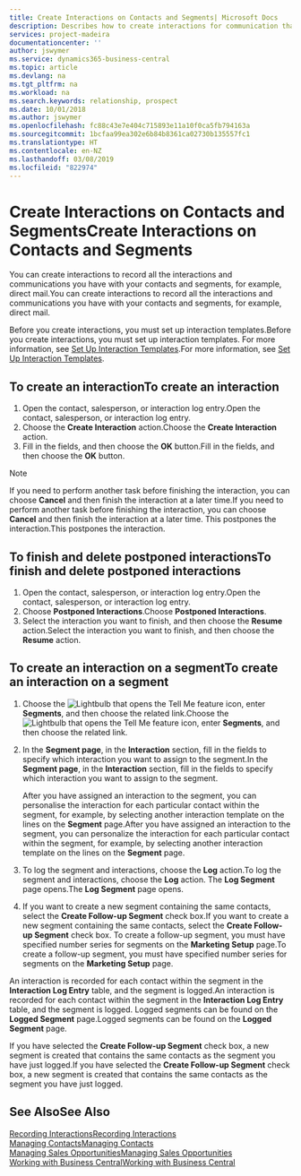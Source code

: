 ```yaml
---
title: Create Interactions on Contacts and Segments| Microsoft Docs
description: Describes how to create interactions for communication that you have with your contacts and segments in Business Central, for example, direct mail.
services: project-madeira
documentationcenter: ''
author: jswymer
ms.service: dynamics365-business-central
ms.topic: article
ms.devlang: na
ms.tgt_pltfrm: na
ms.workload: na
ms.search.keywords: relationship, prospect
ms.date: 10/01/2018
ms.author: jswymer
ms.openlocfilehash: fc88c43e7e404c715893e11a10f0ca5fb794163a
ms.sourcegitcommit: 1bcfaa99ea302e6b84b8361ca02730b135557fc1
ms.translationtype: HT
ms.contentlocale: en-NZ
ms.lasthandoff: 03/08/2019
ms.locfileid: "822974"
---
```

# <a name="create-interactions-on-contacts-and-segments"></a><span data-ttu-id="376c5-103">Create Interactions on Contacts and Segments</span><span class="sxs-lookup"><span data-stu-id="376c5-103">Create Interactions on Contacts and Segments</span></span>
<span data-ttu-id="376c5-104">You can create interactions to record all the interactions and communications you have with your contacts and segments, for example, direct mail.</span><span class="sxs-lookup"><span data-stu-id="376c5-104">You can create interactions to record all the interactions and communications you have with your contacts and segments, for example, direct mail.</span></span>

<span data-ttu-id="376c5-105">Before you create interactions, you must set up interaction templates.</span><span class="sxs-lookup"><span data-stu-id="376c5-105">Before you create interactions, you must set up interaction templates.</span></span> <span data-ttu-id="376c5-106">For more information, see  [Set Up Interaction Templates](marketing-interactions.md).</span><span class="sxs-lookup"><span data-stu-id="376c5-106">For more information, see  [Set Up Interaction Templates](marketing-interactions.md).</span></span>

## <a name="to-create-an-interaction"></a><span data-ttu-id="376c5-107">To create an interaction</span><span class="sxs-lookup"><span data-stu-id="376c5-107">To create an interaction</span></span>
1. <span data-ttu-id="376c5-108">Open the contact, salesperson, or interaction log entry.</span><span class="sxs-lookup"><span data-stu-id="376c5-108">Open the contact, salesperson, or interaction log entry.</span></span>
2. <span data-ttu-id="376c5-109">Choose the **Create Interaction** action.</span><span class="sxs-lookup"><span data-stu-id="376c5-109">Choose the **Create Interaction** action.</span></span>
3. <span data-ttu-id="376c5-110">Fill in the fields, and then choose the **OK** button.</span><span class="sxs-lookup"><span data-stu-id="376c5-110">Fill in the fields, and then choose the **OK** button.</span></span>

> [!NOTE]  
>   <span data-ttu-id="376c5-111">If you need to perform another task before finishing the interaction, you can choose **Cancel** and then finish the interaction at a later time.</span><span class="sxs-lookup"><span data-stu-id="376c5-111">If you need to perform another task before finishing the interaction, you can choose **Cancel** and then finish the interaction at a later time.</span></span> <span data-ttu-id="376c5-112">This postpones the interaction.</span><span class="sxs-lookup"><span data-stu-id="376c5-112">This postpones the interaction.</span></span>

## <a name="to-finish-and-delete-postponed-interactions"></a><span data-ttu-id="376c5-113">To finish and delete postponed interactions</span><span class="sxs-lookup"><span data-stu-id="376c5-113">To finish and delete postponed interactions</span></span>
1. <span data-ttu-id="376c5-114">Open the contact, salesperson, or interaction log entry.</span><span class="sxs-lookup"><span data-stu-id="376c5-114">Open the contact, salesperson, or interaction log entry.</span></span>
2. <span data-ttu-id="376c5-115">Choose **Postponed Interactions**.</span><span class="sxs-lookup"><span data-stu-id="376c5-115">Choose **Postponed Interactions**.</span></span>
3. <span data-ttu-id="376c5-116">Select the interaction you want to finish, and then choose the **Resume** action.</span><span class="sxs-lookup"><span data-stu-id="376c5-116">Select the interaction you want to finish, and then choose the **Resume** action.</span></span>

## <a name="to-create-an-interaction-on-a-segment"></a><span data-ttu-id="376c5-117">To create an interaction on a segment</span><span class="sxs-lookup"><span data-stu-id="376c5-117">To create an interaction on a segment</span></span>
1. <span data-ttu-id="376c5-118">Choose the ![Lightbulb that opens the Tell Me feature](media/ui-search/search_small.png "Tell me what you want to do") icon, enter **Segments**, and then choose the related link.</span><span class="sxs-lookup"><span data-stu-id="376c5-118">Choose the ![Lightbulb that opens the Tell Me feature](media/ui-search/search_small.png "Tell me what you want to do") icon, enter **Segments**, and then choose the related link.</span></span>
2. <span data-ttu-id="376c5-119">In the **Segment page**, in the **Interaction** section, fill in the fields to specify which interaction you want to assign to the segment.</span><span class="sxs-lookup"><span data-stu-id="376c5-119">In the **Segment page**, in the **Interaction** section, fill in the fields to specify which interaction you want to assign to the segment.</span></span>

    <span data-ttu-id="376c5-120">After you have assigned an interaction to the segment, you can personalise the interaction for each particular contact within the segment, for example, by selecting another interaction template on the lines on the **Segment** page.</span><span class="sxs-lookup"><span data-stu-id="376c5-120">After you have assigned an interaction to the segment, you can personalize the interaction for each particular contact within the segment, for example, by selecting another interaction template on the lines on the **Segment** page.</span></span>  
3. <span data-ttu-id="376c5-121">To log the segment and interactions, choose the **Log** action.</span><span class="sxs-lookup"><span data-stu-id="376c5-121">To log the segment and interactions, choose the **Log** action.</span></span> <span data-ttu-id="376c5-122">The **Log Segment** page opens.</span><span class="sxs-lookup"><span data-stu-id="376c5-122">The **Log Segment** page opens.</span></span>
4. <span data-ttu-id="376c5-123">If you want to create a new segment containing the same contacts, select the **Create Follow-up Segment** check box.</span><span class="sxs-lookup"><span data-stu-id="376c5-123">If you want to create a new segment containing the same contacts, select the **Create Follow-up Segment** check box.</span></span> <span data-ttu-id="376c5-124">To create a follow-up segment, you must have specified number series for segments on the **Marketing Setup** page.</span><span class="sxs-lookup"><span data-stu-id="376c5-124">To create a follow-up segment, you must have specified number series for segments on the **Marketing Setup** page.</span></span>

<span data-ttu-id="376c5-125">An interaction is recorded for each contact within the segment in the **Interaction Log Entry** table, and the segment is logged.</span><span class="sxs-lookup"><span data-stu-id="376c5-125">An interaction is recorded for each contact within the segment in the **Interaction Log Entry** table, and the segment is logged.</span></span> <span data-ttu-id="376c5-126">Logged segments can be found on the **Logged Segment** page.</span><span class="sxs-lookup"><span data-stu-id="376c5-126">Logged segments can be found on the **Logged Segment** page.</span></span>

<span data-ttu-id="376c5-127">If you have selected the **Create Follow-up Segment** check box, a new segment is created that contains the same contacts as the segment you have just logged.</span><span class="sxs-lookup"><span data-stu-id="376c5-127">If you have selected the **Create Follow-up Segment** check box, a new segment is created that contains the same contacts as the segment you have just logged.</span></span>

## <a name="see-also"></a><span data-ttu-id="376c5-128">See Also</span><span class="sxs-lookup"><span data-stu-id="376c5-128">See Also</span></span>
[<span data-ttu-id="376c5-129">Recording Interactions</span><span class="sxs-lookup"><span data-stu-id="376c5-129">Recording Interactions</span></span>](marketing-interactions.md)  
[<span data-ttu-id="376c5-130">Managing Contacts</span><span class="sxs-lookup"><span data-stu-id="376c5-130">Managing Contacts</span></span>](marketing-contacts.md)  
[<span data-ttu-id="376c5-131">Managing Sales Opportunities</span><span class="sxs-lookup"><span data-stu-id="376c5-131">Managing Sales Opportunities</span></span>](marketing-manage-sales-opportunities.md)  
[<span data-ttu-id="376c5-132">Working with Business Central</span><span class="sxs-lookup"><span data-stu-id="376c5-132">Working with Business Central</span></span>](ui-work-product.md)
